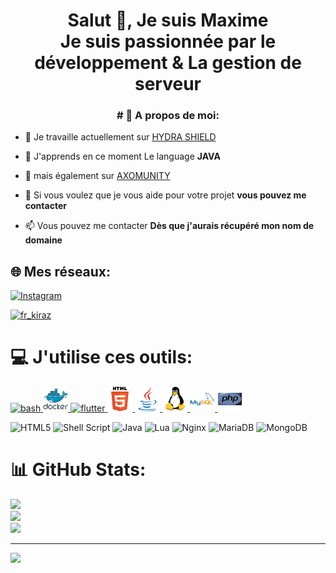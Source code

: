 <h1 align="center">Salut 👋, Je suis Maxime<br> Je suis passionnée par le développement & La gestion de serveur </h1>
<h3 align="center"># 💫 A propos de moi:</h3>

- 🔭 Je travaille actuellement sur [HYDRA SHIELD](https://hydra-shield.fr)

- 🌱 J'apprends en ce moment Le language **JAVA**

- 👯 mais également sur [AXOMUNITY](https:///axomunity.fr)

- 💬 Si vous voulez que je vous aide pour votre projet **vous pouvez me contacter**

- 📫 Vous pouvez me contacter **Dès que j'aurais récupéré mon nom de domaine**


## 🌐 Mes réseaux:
[![Instagram](https://img.shields.io/badge/Instagram-%23E4405F.svg?logo=Instagram&logoColor=white)](https://instagram.com/maxime_lescure) <p align="left"> <a href="https://twitter.com/fr_kiraz" target="blank"><img src="https://img.shields.io/twitter/follow/fr_kiraz?logo=twitter&style=for-the-badge" alt="fr_kiraz" /></a> </p>

# 💻 J'utilise ces outils:
<p align="left"> <a href="https://www.gnu.org/software/bash/" target="_blank" rel="noreferrer"> <img src="https://www.vectorlogo.zone/logos/gnu_bash/gnu_bash-icon.svg" alt="bash" width="40" height="40"/> </a> <a href="https://www.docker.com/" target="_blank" rel="noreferrer"> <img src="https://raw.githubusercontent.com/devicons/devicon/master/icons/docker/docker-original-wordmark.svg" alt="docker" width="40" height="40"/> </a> <a href="https://flutter.dev" target="_blank" rel="noreferrer"> <img src="https://www.vectorlogo.zone/logos/flutterio/flutterio-icon.svg" alt="flutter" width="40" height="40"/> </a> <a href="https://git-scm.com/" target="_blank" rel="noreferrer">  <img src="https://raw.githubusercontent.com/devicons/devicon/master/icons/html5/html5-original-wordmark.svg" alt="html5" width="40" height="40"/> </a> <a href="https://www.java.com" target="_blank" rel="noreferrer"> <img src="https://raw.githubusercontent.com/devicons/devicon/master/icons/java/java-original.svg" alt="java" width="40" height="40"/> </a> <a href="https://www.linux.org/" target="_blank" rel="noreferrer"> <img src="https://raw.githubusercontent.com/devicons/devicon/master/icons/linux/linux-original.svg" alt="linux" width="40" height="40"/>  <img src="https://raw.githubusercontent.com/devicons/devicon/master/icons/mysql/mysql-original-wordmark.svg" alt="mysql" width="40" height="40"/> </a> <a href="https://www.php.net" target="_blank" rel="noreferrer"> <img src="https://raw.githubusercontent.com/devicons/devicon/master/icons/php/php-original.svg" alt="php" width="40" height="40"/> </a> </p>

![HTML5](https://img.shields.io/badge/html5-%23E34F26.svg?style=plastic&logo=html5&logoColor=white) ![Shell Script](https://img.shields.io/badge/shell_script-%23121011.svg?style=plastic&logo=gnu-bash&logoColor=white) ![Java](https://img.shields.io/badge/java-%23ED8B00.svg?style=plastic&logo=java&logoColor=white) ![Lua](https://img.shields.io/badge/lua-%232C2D72.svg?style=plastic&logo=lua&logoColor=white) ![Nginx](https://img.shields.io/badge/nginx-%23009639.svg?style=plastic&logo=nginx&logoColor=white) ![MariaDB](https://img.shields.io/badge/MariaDB-003545?style=plastic&logo=mariadb&logoColor=white) ![MongoDB](https://img.shields.io/badge/MongoDB-%234ea94b.svg?style=plastic&logo=mongodb&logoColor=white)

# 📊 GitHub Stats:
![](https://github-readme-stats.vercel.app/api?username=KiraZ-69&theme=ayu-mirage&hide_border=true&include_all_commits=true&count_private=true)<br/>
![](https://github-readme-streak-stats.herokuapp.com/?user=KiraZ-69&theme=ayu-mirage&hide_border=true)<br/>
![](https://github-readme-stats.vercel.app/api/top-langs/?username=KiraZ-69&theme=ayu-mirage&hide_border=true&include_all_commits=true&count_private=true&layout=compact)

---
[![](https://visitcount.itsvg.in/api?id=KiraZ-69&icon=0&color=8)](https://visitcount.itsvg.in)
